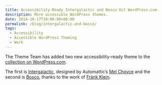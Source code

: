 ```yaml
---
title: Accessibility-Ready Intergalactic and Bosco Hit WordPress.com
description: More accessible WordPress themes.
date: 2014-10-17T10:00:00+00:00
permalink: /blog/intergalactic-and-bosco/
tags:
  - Accessibility
  - Accessible WordPress Theming
  - Work
---
```


The Theme Team has added two new accessibility-ready theme to the [collection on WordPress.com](http://theme.wordpress.com/themes/features/accessibility-ready/).

The first is [Intergalactic](http://theme.wordpress.com/themes/intergalactic/), designed by Automattic’s [Mel Choyce](http://choycedesign.com) and the second is [Bosco](http://theme.wordpress.com/themes/bosco/), thanks to the work of [Fränk Klein](http://fklein.info).